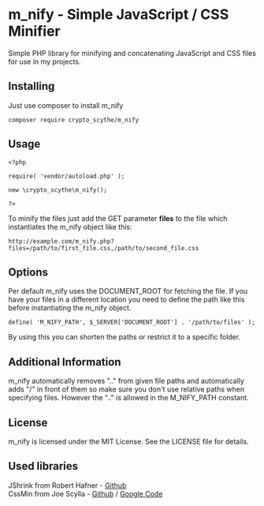 # m_nify - Simple JavaScript / CSS Minifier

Simple PHP library for minifying and concatenating JavaScript and CSS files for use in my projects.

## Installing

Just use composer to install m_nify

    composer require crypto_scythe/m_nify

## Usage

    <?php

    require( 'vendor/autoload.php' );

    new \crypto_scythe\m_nify();

    ?>

To minify the files just add the GET parameter **files** to the file which instantiates the m_nify object like this:
 
    http://example.com/m_nify.php?files=/path/to/first_file.css,/path/to/second_file.css

## Options

Per default m_nify uses the DOCUMENT_ROOT for fetching the file. If you have your files in a different location you need to define the path like this before instantiating the m_nify object.

    define( 'M_NIFY_PATH', $_SERVER['DOCUMENT_ROOT'] . '/path/to/files' );

By using this you can shorten the paths or restrict it to a specific folder.

## Additional Information

m_nify automatically removes ".." from given file paths and automatically adds "/" in front of them so make sure you don't use relative paths when specifying files. However the ".." is allowed in the M_NIFY_PATH constant.

## License

m_nify is licensed under the MIT License. See the LICENSE file for details.

## Used libraries

JShrink from Robert Hafner - [Github](https://github.com/tedious/JShrink)  
CssMin from Joe Scylla - [Github](https://github.com/natxet/CssMin) / [Google Code](http://code.google.com/p/cssmin/)